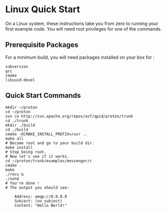 Linux Quick Start
==============================================


On a Linux system, these instructions take you from
zero to running your first example code.  You will 
need root privileges for one of the commands.




Prerequisite Packages
---------------------------------

For a minimum build, you will need packages installed on your
box for :

    subversion
    gcc
    cmake
    libuuid-devel



Quick Start Commands
---------------------------

    mkdir ~/proton
    cd ~/proton
    svn co http://svn.apache.org/repos/asf/qpid/proton/trunk
    cd ./trunk
    mkdir ./build
    cd ./build
    cmake -DCMAKE_INSTALL_PREFIX=/usr ..
    make all
    # Become root and go to your build dir.
    make install
    # Stop being root.
    # Now let's see if it works.
    cd ~/proton/trunk/examples/messenger/c
    cmake .
    make
    ./recv &
    ./send
    # You're done !
    # The output you should see:

        Address: amqp://0.0.0.0
        Subject: (no subject)
        Content: "Hello World!"

